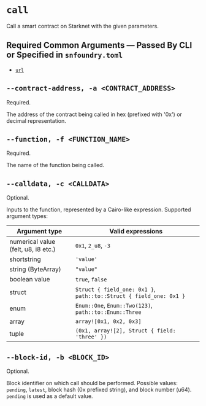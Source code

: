 # `call`
Call a smart contract on Starknet with the given parameters.

## Required Common Arguments — Passed By CLI or Specified in `snfoundry.toml`

* [`url`](./common.md#--url--u-rpc_url)

## `--contract-address, -a <CONTRACT_ADDRESS>`
Required.

The address of the contract being called in hex (prefixed with '0x') or decimal representation.

## `--function, -f <FUNCTION_NAME>`
Required.

The name of the function being called.

## `--calldata, -c <CALLDATA>`
Optional.

Inputs to the function, represented by a Cairo-like expression.
Supported argument types:

| Argument type                       | Valid expressions                                                  |
|-------------------------------------|--------------------------------------------------------------------|
| numerical value (felt, u8, i8 etc.) | `0x1`, `2_u8`, `-3`                                                |
| shortstring                         | `'value'`                                                          |
| string (ByteArray)                  | `"value"`                                                          |
| boolean value                       | `true`, `false`                                                    |
| struct                              | `Struct { field_one: 0x1 }`, `path::to::Struct { field_one: 0x1 }` |
| enum                                | `Enum::One`, `Enum::Two(123)`, `path::to::Enum::Three`             |
| array                               | `array![0x1, 0x2, 0x3]`                                            |
| tuple                               | `(0x1, array![2], Struct { field: 'three' })`                      |

## `--block-id, -b <BLOCK_ID>`
Optional.

Block identifier on which call should be performed.
Possible values: `pending`, `latest`, block hash (0x prefixed string), and block number (u64).
`pending` is used as a default value.
